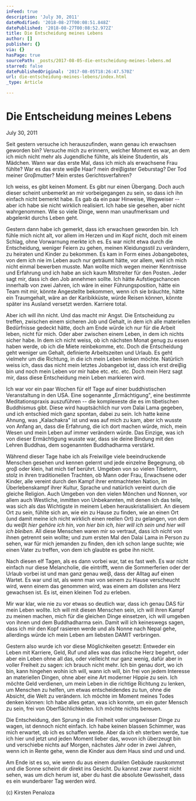 ```yaml
---
inFeed: true
description: 'July 30, 2011'
dateModified: '2018-08-27T00:08:51.848Z'
datePublished: '2018-08-27T00:08:52.972Z'
title: Die Entscheidung meines Lebens
author: []
publisher: {}
via: {}
hasPage: true
sourcePath: _posts/2017-08-05-die-entscheidung-meines-lebens.md
starred: false
datePublishedOriginal: '2017-08-05T18:26:47.570Z'
url: die-entscheidung-meines-lebens/index.html
_type: Article

---
```

# **Die Entscheidung meines Lebens**

July 30, 2011

Seit gestern versuche ich herauszufinden, wann genau ich erwachsen geworden bin? Versuche mich zu erinnern, welcher Moment es war, an dem ich mich nicht mehr als Jugendliche fühlte, als kleine Studentin, als Mädchen. Wann war das erste Mal, dass ich mich als erwachsene Frau fühlte? War es das erste weiβe Haar? mein dreiβigster Geburstag? Der Tod meiner Groβmutter? Mein erstes Gerichtsverfahren?

Ich weiss, es gibt keinen Moment. Es gibt nur einen Übergang. Doch auch dieser scheint unbemerkt an mir vorbeigegangen zu sein, so dass ich ihn einfach nicht bemerkt habe. Es gab da ein paar Hinweise, Wegweiser -- aber ich habe sie nicht wirklich realisiert. Ich habe sie gesehen, aber nicht wahrgenommen. Wie so viele Dinge, wenn man unaufmerksam und abgelenkt durchs Leben geht.

Gestern dann habe ich gemerkt, dass ich erwachsen geworden bin. Ich fühle mich nicht alt, vor allem im Herzen und im Kopf nicht, doch mit einem Schlag, ohne Vorwarnung merkte ich es. Es war nicht etwa durch die Entscheidung, weniger Feiern zu gehen, meinen Kleidungsstil zu verändern, zu heiraten und Kinder zu bekommen. Es kam in Form eines Jobangebotes, von dem ich nie im Leben auch nur geträumt hätte, vor allem, weil ich mich nicht einmal bewerben musste. Man wollte mich wegen meiner Kenntnisse und Erfahrung und ich habe an sich kaum Mitstreiter für den Posten. Jeder sagt mir, dass ich den Job annehmen sollte. Ich hätte Aufstiegschancen innerhalb von zwei Jahren, ich wäre in einer Führungsposition, hätte ein Team mit mir, könnte Angestellte bekommen, wenn ich sie bräuchte, hätte ein Traumgehalt, wäre an der Karibikküste, würde Reisen können, könnte später ins Ausland versetzt werden. Karriere total.

Aber ich will ihn nicht. Und das macht mir Angst. Die Entscheidung zu treffen, zwischen einem sicheren Job und Gehalt, in dem ich alle materiellen Bedürfnisse gedeckt hätte, doch am Ende würde ich nur für die Arbeit leben, nicht für mich. Oder aber zwischen einem Leben, in dem ich nichts sicher habe. In dem ich nicht weiss, ob ich nächsten Monat genug zu essen haben werde, ob ich die Miete reinbekomme, etc. Doch die Entscheidung geht weniger um Gehalt, definierte Arbeitszeiten und Urlaub. Es geht vielmehr um die Richtung, in die ich mein Leben lenken möchte. Natürlich weiss ich, dass das nicht mein letztes Jobangebot ist, dass ich erst dreiβig bin und noch mein Leben vor mir habe etc. etc. etc. Doch mein Herz sagt mir, dass diese Entscheidung mein Leben markieren wird.

Ich war vor ein paar Wochen für elf Tage auf einer buddhistischen Veranstaltung in den USA. Eine sogenannte „Ermächtigung", eine bestimmte Meditationspraxis auszuführen -- die komplexeste die es im tibetischen Buddhismus gibt. Diese wird hauptsächlich nur vom Dalai Lama gegeben, und ich entschied mich ganz spontan, dabei zu sein. Ich hatte keine Ahnung, was „Kalachakra" ist und was auf mich zu kam, aber ich wusste von Anfang an, dass die Erfahrung, die ich dort machen würde, mich, mein Wesen und mein Leben auf immer verändern würde. Das Einzige, was ich von dieser Ermächtigung wusste war, dass sie deine Bindung mit den Lehren Buddhas, dem sogenannten Buddhadharma verstärkt.

Während dieser Tage habe ich als Freiwillge viele beeindruckende Menschen gesehen und kennen gelernt und jede einzelne Begegnung, ob groβ oder klein, hat mich tief berührt. Umgeben von so vielen Tibetern, stolz in ihren traditionellen Trachten, ob Mann oder Frau, Erwachsene oder Kinder, alle vereint durch den Kampf ihrer entmachteten Nation, im Überlebenskampf ihrer Kultur, Sprache und natürlich vereint durch die gleiche Religion. Auch Umgeben von den vielen Mönchen und Nonnen, vor allem auch Westliche, inmitten von Unbekannten, mit denen ich das teile, was sich als das Wichtigste in meinem Leben herauskristallisiert. An diesem Ort zu sein, fühlte sich an, wie ein zu Hause zu finden, wie an einen Ort (und damit meine ich nicht wirklich einen reellen Ort) zu gelangen, von dem du weiβt _hier gehöre ich hin_, _von hier bin ich, hier will ich sein und hier will ich bleiben._ All diese Menschen waren mir so vertraut, dass ich nicht von ihnen getrennt sein wollte; und zum ersten Mal den Dalai Lama in Person zu sehen, war für mich jemanden zu finden, den ich schon lange suchte; wie einen Vater zu treffen, von dem ich glaubte es gebe ihn nicht.

Nach diesen elf Tagen, als es dann vorbei war, tat es fast weh. Es war nicht einfach nur diese Melancholie, die eintrifft, wenn die Sommerferien oder der Urlaub vorbei ist und man ganz genau weiβ, dass der Alltag auf einen Wartet. Es war und ist, als wenn man von seinem zu Hause verscheucht wird, wenn einem das genommen wird, was einem am dollsten ans Herz gewachsen ist. Es ist, einen kleinen Tod zu erleben.

Mir war klar, wie nie zu vor etwas so deutlich war, dass ich genau DAS für mein Leben wollte. Ich will mit diesen Menschen sein, ich will ihren Kampf zu meinen machen, mich für die gleichen Dinge einsetzen, ich will umgeben von ihnen und dem Buddhadharma sein. Damit will ich keineswegs sagen, dass ich mir den Kopf rasieren werde und als Nonne nach Nepal gehe, allerdings würde ich mein Leben am liebsten DAMIT verbringen.

Gestern also wurde ich vor diese Möglichkeiten gesetzt: Entweder ein Leben mit Karriere, Geld, Ruf und alles was das irdische Herz begehrt, oder aber ein Leben ohne all das, oder vielleicht nur ganz wenig, dafür aber in voller Freiheit zu sagen: ich brauch nicht mehr. Ich bin genau dort, wo ich bin, kann hingehen wohin ich will, wann ich will, bin frei von jedem Interesse an materiellen Dingen, ohne aber eine Art moderner Hippie zu sein. Ich möchte Geld verdienen, um mein Leben in die richtige Richtung zu lenken, um Menschen zu helfen, um etwas entscheidendes zu tun, ohne die Absicht, die Welt zu verändern. Ich möchte im Moment meines Todes denken können: Ich habe alles getan, was ich konnte, um ein guter Mensch zu sein, frei von Oberflächlichkeiten. Ich möchte nichts bereuen.

Die Entscheidung, den Sprung in die Freiheit voller ungewisser Dinge zu wagen, ist dennoch nicht einfach. Ich habe keinen blassen Schimmer, was mich erwartet, ob ich es schaffen werde. Aber da ich eh sterben werde, tue ich hier und jetzt und jeden Moment lieber das, wovon ich überzeugt bin und verschiebe nichts auf Morgen, nächstes Jahr oder in zwei Jahren, wenn ich in Rente gehe, wenn die Kinder aus dem Haus sind und und und.

Am Ende ist es so, wie wenn du aus einem dunklen Gebäude rauskommst und die Sonne scheint dir direkt ins Gesicht. Du kannst zwar zuerst nicht sehen, was um dich herum ist, aber du hast die absolute Gewissheit, dass es ein wunderbarer Tag werden wird.

(c) Kirsten Penaloza